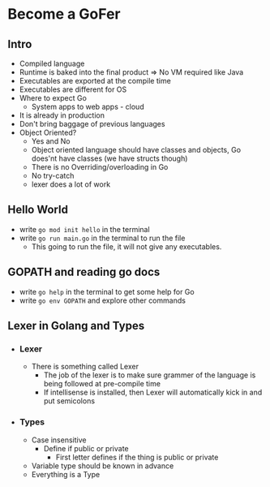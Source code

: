 # Become a GoFer

## Intro

- Compiled language
- Runtime is baked into the final product => No VM required like Java
- Executables are exported at the compile time
- Executables are different for OS
- Where to expect Go
  - System apps to web apps - cloud
- It is already in production
- Don't bring baggage of previous languages
- Object Oriented?
  - Yes and No
  - Object oriented language should have classes and objects, Go does'nt have classes (we have structs though)
  - There is no Overriding/overloading in Go
  - No try-catch
  - lexer does a lot of work

## Hello World

- write `go mod init hello` in the terminal
- write `go run main.go` in the terminal to run the file
  - This going to run the file, it will not give any executables.

## GOPATH and reading go docs

- write `go help` in the terminal to get some help for Go
- write `go env GOPATH` and explore other commands

## Lexer in Golang and Types

- ### Lexer
  - There is something called Lexer
    - The job of the lexer is to make sure grammer of the language is being followed at pre-compile time
    - If intellisense is installed, then Lexer will automatically kick in and put semicolons
- ### Types
  - Case insensitive
    - Define if public or private
      - First letter defines if the thing is public or private
  - Variable type should be known in advance
  - Everything is a Type
